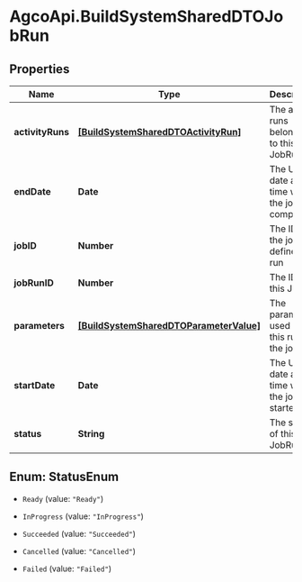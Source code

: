 # AgcoApi.BuildSystemSharedDTOJobRun

## Properties

Name | Type | Description | Notes
------------ | ------------- | ------------- | -------------
**activityRuns** | [**[BuildSystemSharedDTOActivityRun]**](BuildSystemSharedDTOActivityRun.md) | The activity runs belonging to this JobRun | [optional] [readonly] 
**endDate** | **Date** | The UTC date and time when the job completed | [optional] 
**jobID** | **Number** | The ID of the job that defines the run | [optional] 
**jobRunID** | **Number** | The ID of this JobRun | [optional] 
**parameters** | [**[BuildSystemSharedDTOParameterValue]**](BuildSystemSharedDTOParameterValue.md) | The parameters used for this run of the job | [optional] [readonly] 
**startDate** | **Date** | The UTC date and time when the job started | [optional] 
**status** | **String** | The status of this JobRun | [optional] 



## Enum: StatusEnum


* `Ready` (value: `"Ready"`)

* `InProgress` (value: `"InProgress"`)

* `Succeeded` (value: `"Succeeded"`)

* `Cancelled` (value: `"Cancelled"`)

* `Failed` (value: `"Failed"`)




